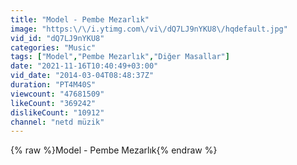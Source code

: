 ```yaml
---
title: "Model - Pembe Mezarlık"
image: "https:\/\/i.ytimg.com\/vi\/dQ7LJ9nYKU8\/hqdefault.jpg"
vid_id: "dQ7LJ9nYKU8"
categories: "Music"
tags: ["Model","Pembe Mezarlık","Diğer Masallar"]
date: "2021-11-16T10:40:49+03:00"
vid_date: "2014-03-04T08:48:37Z"
duration: "PT4M40S"
viewcount: "47681509"
likeCount: "369242"
dislikeCount: "10912"
channel: "netd müzik"
---
```

{% raw %}Model - Pembe Mezarlık{% endraw %}
